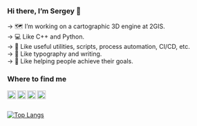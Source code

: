 ### Hi there, I’m Sergey 👋

→ 🗺️ I’m working on a cartographic 3D engine at 2GIS. <br>
→ 💻 Like C++ and Python. <br>
→ 🤖 Like useful utilities, scripts, process automation, CI/CD, etc. <br>
→ 📖 Like typography and writing. <br>
→ 🎯 Like helping people achieve their goals.


### Where to find me

[<img align="left" width="20px" src="https://simpleicons.org/icons/gmail.svg" />][gmail]
[<img align="left" width="20px" src="https://simpleicons.org/icons/linkedin.svg" />][linkedin]
[<img align="left" width="20px" src="https://simpleicons.org/icons/instagram.svg" />][instagram]
[<img align="left" width="20px" src="https://simpleicons.org/icons/goodreads.svg" />][goodreads]

<br><br>

[![Top Langs](https://github-readme-stats.vercel.app/api/top-langs/?username=sergey-vaytsel&layout=compact)](https://github.com/anuraghazra/github-readme-stats)


<!-- links -->
[vk]: https://vk.com/vaytsel_sa
[facebook]: https://www.facebook.com/sergey.vaytsel
[linkedin]: https://www.linkedin.com/in/s-vaytsel
[instagram]: https://www.instagram.com/vaytselsergey
[gmail]: mailto:sergey.vaytsel@gmail.com
[goodreads]: https://www.goodreads.com/sergey_vaytsel
